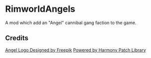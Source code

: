 # RimworldAngels
A mod which add an "Angel" cannibal gang faction to the game.

## Credits
[Angel Logo Designed by Freepik](https://www.freepik.com/index.php?goto=74&idfoto=1141430)
[Powered by Harmony Patch Library](https://github.com/pardeike/Harmony)
